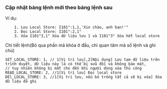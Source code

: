 ### Cập nhật bảng lệnh mới theo bảng lệnh sau

Ví dụ:  
```
    1. Lưu Local Store: I101":1,1,'Xin chào, anh bạn!'"
    2. Đọc Local Store: I101":2,1"
    3. Xóa I101"3,1" Xóa dữ liệu lưu 1 và I101"3" Xóa hết local store
```    
Chi tiết lệnh(Bỏ qua phần mã khóa ở đầu, chỉ quan tâm mã số lệnh và ghi chú)     
```
SET_LOCAL_STORE: 1, // 1[Vị trí lưu],2[Nội dung] Lưu tạm dữ liệu trên trình duyệt, dữ liệu này là có thể bị sửa đổi và không bảo mật,
// tuy nhiên không bị mất cho đến khi người dùng xóa thủ công
READ_LOCAL_STORE: 2, //1[Vị trí lưu] Đọc local store
DEl_LOCAL_STORE: 3, //1[Vị trí lưu, nếu bỏ trống tất cả sẽ bị xóa] Xóa dữ liệu đã ghi
```
